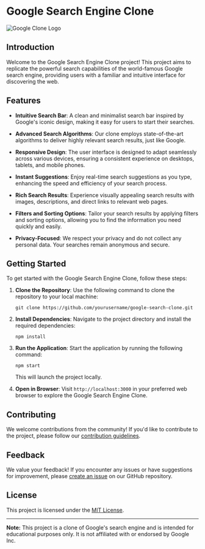 # Google Search Engine Clone

![Google Clone Logo](https://w7.pngwing.com/pngs/314/740/png-transparent-google-account-search-engine-google-text-logo-web-template-thumbnail.png)

## Introduction

Welcome to the Google Search Engine Clone project! This project aims to replicate the powerful search capabilities of the world-famous Google search engine, providing users with a familiar and intuitive interface for discovering the web.

## Features

- **Intuitive Search Bar**: A clean and minimalist search bar inspired by Google's iconic design, making it easy for users to start their searches.
  
- **Advanced Search Algorithms**: Our clone employs state-of-the-art algorithms to deliver highly relevant search results, just like Google.

- **Responsive Design**: The user interface is designed to adapt seamlessly across various devices, ensuring a consistent experience on desktops, tablets, and mobile phones.

- **Instant Suggestions**: Enjoy real-time search suggestions as you type, enhancing the speed and efficiency of your search process.

- **Rich Search Results**: Experience visually appealing search results with images, descriptions, and direct links to relevant web pages.

- **Filters and Sorting Options**: Tailor your search results by applying filters and sorting options, allowing you to find the information you need quickly and easily.

- **Privacy-Focused**: We respect your privacy and do not collect any personal data. Your searches remain anonymous and secure.

## Getting Started

To get started with the Google Search Engine Clone, follow these steps:

1. **Clone the Repository**: Use the following command to clone the repository to your local machine:
   ```
   git clone https://github.com/yourusername/google-search-clone.git
   ```

2. **Install Dependencies**: Navigate to the project directory and install the required dependencies:
   ```
   npm install
   ```

3. **Run the Application**: Start the application by running the following command:
   ```
   npm start
   ```
   This will launch the project locally.

4. **Open in Browser**: Visit `http://localhost:3000` in your preferred web browser to explore the Google Search Engine Clone.

## Contributing

We welcome contributions from the community! If you'd like to contribute to the project, please follow our [contribution guidelines](CONTRIBUTING.md).

## Feedback

We value your feedback! If you encounter any issues or have suggestions for improvement, please [create an issue](https://github.com/yourusername/google-search-clone/issues) on our GitHub repository.

## License

This project is licensed under the [MIT License](LICENSE).

---

**Note:** This project is a clone of Google's search engine and is intended for educational purposes only. It is not affiliated with or endorsed by Google Inc.
